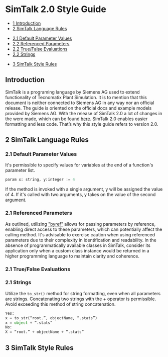 # SimTalk 2.0 Style Guide

- [1 Introduction](#s1-introduction)
- [2 SimTalk Language Rules](#s2-simtalk-language-rules)

* [2.1 Default Parameter Values](#s2.1-default-parameter-values)
* [2.2 Referenced Parameters](#s2.1-referenced-parameters)
* [2.2 True/False Evaluations](#s2.1-true-false-evaluations)
* [2.2 Strings](#s2.1-strings)

- [3 SimTalk Style Rules](#s2-simtalk-style-rules)

<a id="s1-introduction"></a>

## Introduction

SimTalk is a programing language by Siemens AG used to extend functionality of Tecnomatix Plant Simulation.
It is to mention that this document is neither connected to Siemens AG in any way nor an official release.
The guide is oriented on the official docs and example models provided by Siemens AG.
With the release of SimTalk 2.0 a lot of changes in the were made, which can be found [here](https://docs.sw.siemens.com/de-DE/doc/297028302/PL20230511801658226.PlantSimulation/SimTalk_20_and_SimTalk_10_Compared).
SimTalk 2.0 enables easier formatting and less code. That’s why this style guide refers to version 2.0.

<a id="s2-simtalk-language-rules"></a>

## 2 SimTalk Language Rules

<a id="s2.1-default-parameter-values"></a>

### 2.1 Default Parameter Values

It's permissible to specify values for variables at the end of a function's parameter list.

```python
param x: string, y:integer := 4
```

If the method is invoked with a single argument, y will be assigned the value of 4. If it's called with two arguments, y takes on the value of the second argument.

<a id="s2.1-referenced-parameters"></a>

### 2.1 Referenced Parameters

As outlined, utilizing ["byref"](https://docs.sw.siemens.com/de-DE/doc/297028302/PL20230511801658226.PlantSimulation/id56084) allows for passing parameters by reference, enabling direct access to these parameters, which can potentially affect the calling method. It's advisable to exercise caution when using referenced parameters due to their complexity in identification and readability. In the absence of programmatically available classes in SimTalk, consider its application only when a custom class instance would be returned in a higher programming language to maintain clarity and coherence.

<a id="s2.1-true-false-evaluations"></a>

### 2.1 True/False Evaluations

<a id="s2.1-strings"></a>

### 2.1 Strings

Utilize the `to_str()` method for string formatting, even when all parameters are strings. Concatenating two strings with the + operator is permissible. Avoid exceeding this method of string concatenation.

```python
Yes:
x = to_str(“root.”, objectName, “.stats”)
x = object + “.stats”
No:
X = “root.” + objectName + “.stats”
```

<a id="s2-simtalk-style-rules"></a>

## 3 SimTalk Style Rules
